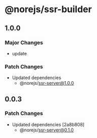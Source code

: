 # @norejs/ssr-builder

## 1.0.0

### Major Changes

- update

### Patch Changes

- Updated dependencies
  - @norejs/ssr-server@1.0.0

## 0.0.3

### Patch Changes

- Updated dependencies [2a8b808]
  - @norejs/ssr-server@0.1.0
